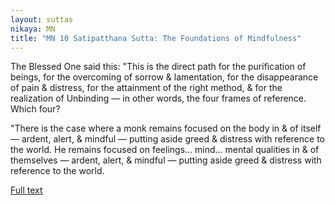 ```yaml
---
layout: suttas
nikaya: MN
title: "MN 10 Satipatthana Sutta: The Foundations of Mindfulness"
---
```


The Blessed One said this: "This is the direct path for the purification of beings, for the overcoming of sorrow & lamentation, for the disappearance of pain & distress, for the attainment of the right method, & for the realization of Unbinding — in other words, the four frames of reference. Which four?

"There is the case where a monk remains focused on the body in & of itself — ardent, alert, & mindful — putting aside greed & distress with reference to the world. He remains focused on feelings... mind... mental qualities in & of themselves — ardent, alert, & mindful — putting aside greed & distress with reference to the world.

[Full text](https://www.dhammatalks.org/suttas/MN/MN14.html)
